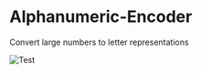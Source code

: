 # Alphanumeric-Encoder
Convert large numbers to letter representations

![Test](https://github.com/M-Scott-Lassiter/Alphanumeric-Encoder/actions/workflows/test.yml/badge.svg)
